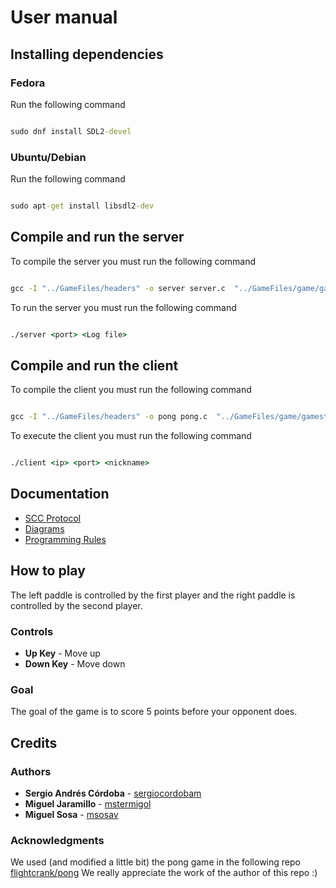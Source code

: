 # User manual

## Installing dependencies

### Fedora

Run the following command

```cmd

sudo dnf install SDL2-devel

```

### Ubuntu/Debian

Run the following command

```cmd

sudo apt-get install libsdl2-dev


```

## Compile and run the server

To compile the server you must run the following command

```cmd

gcc -I "../GameFiles/headers" -o server server.c  "../GameFiles/game/gamestate.c" "../GameFiles/game/log.c" "../GameFiles/game/session.c" "../Protocol/scc.c" -lpthread

```

To run the server you must run the following command

```cmd

./server <port> <Log file>

```

## Compile and run the client

To compile the client you must run the following command

```cmd

gcc -I "../GameFiles/headers" -o pong pong.c  "../GameFiles/game/gamestate.c" "../GameFiles/game/log.c" "../GameFiles/game/session.c" "../Protocol/scc.c" "../GameFiles/game/draw.c" `sdl2-config --cflags --libs`

```

To execute the client you must run the following command

```cmd

./client <ip> <port> <nickname>

```

## Documentation

- [SCC Protocol](Documentation/SCCProtocol.md)
- [Diagrams](Documentation/Diagrams.md)
- [Programming Rules](Documentation/ProgrammingRules.md)

## How to play

The left paddle is controlled by the first player and the right paddle is controlled by the second player.

### Controls

- **Up Key** - Move up
- **Down Key** - Move down

### Goal

The goal of the game is to score 5 points before your opponent does.

## Credits

### Authors

- **Sergio Andrés Córdoba** - [sergiocordobam](https://github.com/sergiocordobam)
- **Miguel Jaramillo** - [mstermigol](https://github.com/mstermigol)
- **Miguel Sosa** - [msosav](https://github.com/msosav)

### Acknowledgments

We used (and modified a little bit) the pong game in the following repo [flightcrank/pong](https://github.com/flightcrank/pong)
We really appreciate the work of the author of this repo :)
